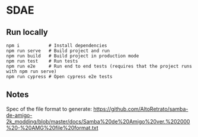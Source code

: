# SDAE

## Run locally

```
npm i           # Install dependencies
npm run serve   # Build project and run
npm run build   # Build project in production mode
npm run test    # Run tests
npm run e2e     # Run end to end tests (requires that the project runs with npm run serve)
npm run cypress # Open cypress e2e tests
```

## Notes

Spec of the file format to generate: https://github.com/AltoRetrato/samba-de-amigo-2k_modding/blob/master/docs/Samba%20de%20Amigo%20ver.%202000%20-%20AMG%20file%20format.txt
